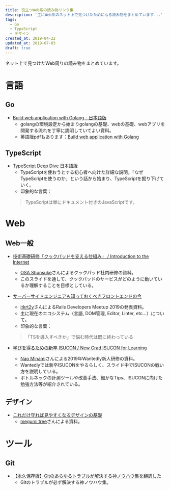 ```yaml
---
title: 役立つWeb系の読み物リンク集
description: '主にWeb系のネット上で見つけたためになる読み物をまとめています...'
tags:
  - Go
  - TypeScript
  - デザイン
created_at: 2019-04-22
updated_at: 2019-07-03
draft: true
---
```


ネット上で見つけたWeb周りの読み物をまとめています。



# 言語
## Go
- [Build web application with Golang - 日本語版](https://astaxie.gitbooks.io/build-web-application-with-golang/ja/)
  - golangの環境設定から始まりgolangの基礎、webの基礎、webアプリを開発する流れを丁寧に説明していてよい資料。
  - 英語版pdfもあります：[Build web application with Golang](https://www.programmer-books.com/wp-content/uploads/2018/08/build-web-application-with-golang-en.pdf)

## TypeScript
- [TypeScript Deep Dive 日本語版](https://typescript-jp.gitbook.io/deep-dive/)
  - TypeScriptを使おうとする初心者へ向けた詳細な説明。「なぜTypeScriptを使うのか」という話から始まり、TypeScriptを掘り下げていく。
  - 印象的な言葉：
  > TypeScriptは単にドキュメント付きのJavaScriptです。


# Web
## Web一般
- [技術基礎研修「クックパッドを支える仕組み」 / Introduction to the Internet](https://speakerdeck.com/osa/introduction-to-the-internet)
  - [OSA Shunsuke](https://speakerdeck.com/osa)さんによるクックパッド社内研修の資料。
  - このスライドを通して、クックパッドのサービスがどのように動いているか理解することを目標としている。

- [サーバーサイドエンジニアも知っておくべきフロントエンドの今](https://speakerdeck.com/itkrt2y/sabasaidoenziniamozhi-tuteokubekihurontoendofalsejin)
  - [itkrt2y](https://speakerdeck.com/itkrt2y)さんによるRails Developers Meetup 2019の発表資料。
  - 主に現在のエコシステム（言語, DOM管理, Editor, Linter, etc...）について。
  - 印象的な言葉：
  > 「TSを導入すべきか」で悩む時代は既に終わっている

- [学びを得るための新卒 ISUCON / New Grad ISUCON for Learning](https://speakerdeck.com/south37/new-grad-isucon-for-learning)
  - [Nao Minami](https://speakerdeck.com/south37)さんによる2019年Wantedly新人研修の資料。
  - Wantedlyでは新卒ISUCONをやるらしく、スライド中でISUCONの戦い方を説明している。
  - ボトルネックの計測ツールや改善手法、細かなTips、ISUCONに向けた勉強方法等が紹介されている。



## デザイン
- [これだけ守れば見やすくなるデザインの基礎](https://speakerdeck.com/kinakobooster/koredakeshou-rebajian-yasukunarudezainfalseji-chu)
  - [megumi tree](https://speakerdeck.com/kinakobooster)さんによる資料。


# ツール
## Git
- [【永久保存版】Gitのあらゆるトラブルが解決する神ノウハウ集を翻訳した](https://blog.labot.jp/entry/2019/07/01/183204)
  - Gitのトラブルが必ず解決する神ノウハウ集。